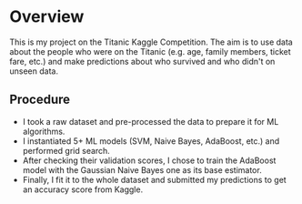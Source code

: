 # Overview
This is my project on the Titanic Kaggle Competition. The aim is to use data about the people who were on the Titanic (e.g. age, family members, ticket fare, etc.) and make predictions about who survived and who didn't on unseen data. 


## Procedure
- I took a raw dataset and pre-processed the data to prepare it for ML algorithms. 
- I instantiated 5+ ML models (SVM, Naive Bayes, AdaBoost, etc.) and performed grid search.
- After checking their validation scores, I chose to train the AdaBoost model with the Gaussian Naive Bayes one as its base estimator. 
- Finally, I fit it to the whole dataset and submitted my predictions to get an accuracy score from Kaggle.
